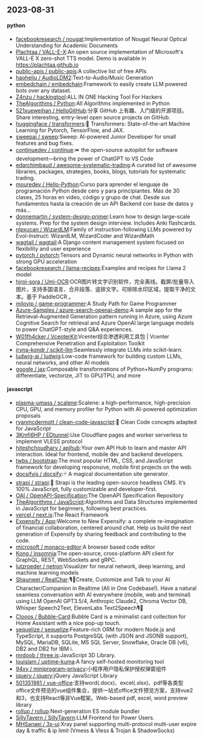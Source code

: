 ## 2023-08-31

#### python
* [facebookresearch / nougat](https://github.com/facebookresearch/nougat):Implementation of Nougat Neural Optical Understanding for Academic Documents
* [Plachtaa / VALL-E-X](https://github.com/Plachtaa/VALL-E-X):An open source implementation of Microsoft's VALL-E X zero-shot TTS model. Demo is available in https://plachtaa.github.io
* [public-apis / public-apis](https://github.com/public-apis/public-apis):A collective list of free APIs
* [haoheliu / AudioLDM2](https://github.com/haoheliu/AudioLDM2):Text-to-Audio/Music Generation
* [embedchain / embedchain](https://github.com/embedchain/embedchain):Framework to easily create LLM powered bots over any dataset.
* [Z4nzu / hackingtool](https://github.com/Z4nzu/hackingtool):ALL IN ONE Hacking Tool For Hackers
* [TheAlgorithms / Python](https://github.com/TheAlgorithms/Python):All Algorithms implemented in Python
* [521xueweihan / HelloGitHub](https://github.com/521xueweihan/HelloGitHub):分享 GitHub 上有趣、入门级的开源项目。Share interesting, entry-level open source projects on GitHub.
* [huggingface / transformers](https://github.com/huggingface/transformers):🤗 Transformers: State-of-the-art Machine Learning for Pytorch, TensorFlow, and JAX.
* [sweepai / sweep](https://github.com/sweepai/sweep):Sweep: AI-powered Junior Developer for small features and bug fixes.
* [continuedev / continue](https://github.com/continuedev/continue):⏩ the open-source autopilot for software development—bring the power of ChatGPT to VS Code
* [edarchimbaud / awesome-systematic-trading](https://github.com/edarchimbaud/awesome-systematic-trading):A curated list of awesome libraries, packages, strategies, books, blogs, tutorials for systematic trading.
* [mouredev / Hello-Python](https://github.com/mouredev/Hello-Python):Curso para aprender el lenguaje de programación Python desde cero y para principiantes. Más de 30 clases, 25 horas en vídeo, código y grupo de chat. Desde sus fundamentos hasta la creación de un API Backend con base de datos y más...
* [donnemartin / system-design-primer](https://github.com/donnemartin/system-design-primer):Learn how to design large-scale systems. Prep for the system design interview. Includes Anki flashcards.
* [nlpxucan / WizardLM](https://github.com/nlpxucan/WizardLM):Family of instruction-following LLMs powered by Evol-Instruct: WizardLM, WizardCoder and WizardMath
* [wagtail / wagtail](https://github.com/wagtail/wagtail):A Django content management system focused on flexibility and user experience
* [pytorch / pytorch](https://github.com/pytorch/pytorch):Tensors and Dynamic neural networks in Python with strong GPU acceleration
* [facebookresearch / llama-recipes](https://github.com/facebookresearch/llama-recipes):Examples and recipes for Llama 2 model
* [hiroi-sora / Umi-OCR](https://github.com/hiroi-sora/Umi-OCR):OCR图片转文字识别软件，完全离线。截屏/批量导入图片，支持多国语言、合并段落、竖排文字。可排除水印区域，提取干净的文本。基于 PaddleOCR 。
* [miloyip / game-programmer](https://github.com/miloyip/game-programmer):A Study Path for Game Programmer
* [Azure-Samples / azure-search-openai-demo](https://github.com/Azure-Samples/azure-search-openai-demo):A sample app for the Retrieval-Augmented Generation pattern running in Azure, using Azure Cognitive Search for retrieval and Azure OpenAI large language models to power ChatGPT-style and Q&A experiences.
* [W01fh4cker / VcenterKit](https://github.com/W01fh4cker/VcenterKit):Vcenter综合渗透利用工具包 | Vcenter Comprehensive Penetration and Exploitation Toolkit
* [iryna-kondr / scikit-llm](https://github.com/iryna-kondr/scikit-llm):Seamlessly integrate LLMs into scikit-learn.
* [ludwig-ai / ludwig](https://github.com/ludwig-ai/ludwig):Low-code framework for building custom LLMs, neural networks, and other AI models
* [google / jax](https://github.com/google/jax):Composable transformations of Python+NumPy programs: differentiate, vectorize, JIT to GPU/TPU, and more

#### javascript
* [plasma-umass / scalene](https://github.com/plasma-umass/scalene):Scalene: a high-performance, high-precision CPU, GPU, and memory profiler for Python with AI-powered optimization proposals
* [ryanmcdermott / clean-code-javascript](https://github.com/ryanmcdermott/clean-code-javascript):🛁 Clean Code concepts adapted for JavaScript
* [3Kmfi6HP / EDtunnel](https://github.com/3Kmfi6HP/EDtunnel):Use Cloudflare pages and worker serverless to implement VLESS protocol
* [hiteshchoudhary / apihub](https://github.com/hiteshchoudhary/apihub):Your own API Hub to learn and master API interaction. Ideal for frontend, mobile dev and backend developers.
* [twbs / bootstrap](https://github.com/twbs/bootstrap):The most popular HTML, CSS, and JavaScript framework for developing responsive, mobile first projects on the web.
* [docsifyjs / docsify](https://github.com/docsifyjs/docsify):🃏 A magical documentation site generator.
* [strapi / strapi](https://github.com/strapi/strapi):🚀 Strapi is the leading open-source headless CMS. It’s 100% JavaScript, fully customizable and developer-first.
* [OAI / OpenAPI-Specification](https://github.com/OAI/OpenAPI-Specification):The OpenAPI Specification Repository
* [TheAlgorithms / JavaScript](https://github.com/TheAlgorithms/JavaScript):Algorithms and Data Structures implemented in JavaScript for beginners, following best practices.
* [vercel / next.js](https://github.com/vercel/next.js):The React Framework
* [Expensify / App](https://github.com/Expensify/App):Welcome to New Expensify: a complete re-imagination of financial collaboration, centered around chat. Help us build the next generation of Expensify by sharing feedback and contributing to the code.
* [microsoft / monaco-editor](https://github.com/microsoft/monaco-editor):A browser based code editor
* [Kong / insomnia](https://github.com/Kong/insomnia):The open-source, cross-platform API client for GraphQL, REST, WebSockets and gRPC.
* [lutzroeder / netron](https://github.com/lutzroeder/netron):Visualizer for neural network, deep learning, and machine learning models
* [Shaunwei / RealChar](https://github.com/Shaunwei/RealChar):🎙️🤖Create, Customize and Talk to your AI Character/Companion in Realtime (All in One Codebase!). Have a natural seamless conversation with AI everywhere (mobile, web and terminal) using LLM OpenAI GPT3.5/4, Anthropic Claude2, Chroma Vector DB, Whisper Speech2Text, ElevenLabs Text2Speech🎙️🤖
* [Clooos / Bubble-Card](https://github.com/Clooos/Bubble-Card):Bubble Card is a minimalist card collection for Home Assistant with a nice pop-up touch.
* [sequelize / sequelize](https://github.com/sequelize/sequelize):Feature-rich ORM for modern Node.js and TypeScript, it supports PostgreSQL (with JSON and JSONB support), MySQL, MariaDB, SQLite, MS SQL Server, Snowflake, Oracle DB (v6), DB2 and DB2 for IBM i.
* [mrdoob / three.js](https://github.com/mrdoob/three.js):JavaScript 3D Library.
* [louislam / uptime-kuma](https://github.com/louislam/uptime-kuma):A fancy self-hosted monitoring tool
* [94xy / miniprogram-privacy](https://github.com/94xy/miniprogram-privacy):小程序用户隐私保护授权弹窗组件
* [jquery / jquery](https://github.com/jquery/jquery):jQuery JavaScript Library
* [501351981 / vue-office](https://github.com/501351981/vue-office):支持word(.docx)、excel(.xlsx)、pdf等各类型office文件预览的vue组件集合，提供一站式office文件预览方案，支持vue2和3，也支持React等非Vue框架。Web-based pdf, excel, word preview library
* [rollup / rollup](https://github.com/rollup/rollup):Next-generation ES module bundler
* [SillyTavern / SillyTavern](https://github.com/SillyTavern/SillyTavern):LLM Frontend for Power Users.
* [MHSanaei / 3x-ui](https://github.com/MHSanaei/3x-ui):Xray panel supporting multi-protocol multi-user expire day & traffic & ip limit (Vmess & Vless & Trojan & ShadowSocks)
